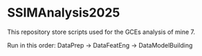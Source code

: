 # SSIMAnalysis2025

This repository store scripts used for the GCEs analysis of mine 7.

Run in this order: DataPrep -> DataFeatEng -> DataModelBuilding
